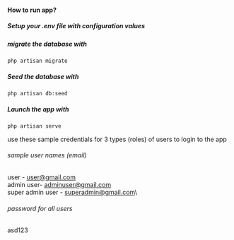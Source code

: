 #### How to run app?

##### Setup your .env file with configuration values

##### migrate the database with

`php artisan migrate`

##### Seed the database with

`php artisan db:seed`

##### Launch the app with

`php artisan serve`

use these sample credentials for 3 types (roles) of users to login to the app

###### sample user names (email)

user - user@gmail.com\
admin user- adminuser@gmail.com\
super admin user - superadmin@gmail.com\

###### password for all users

asd123

